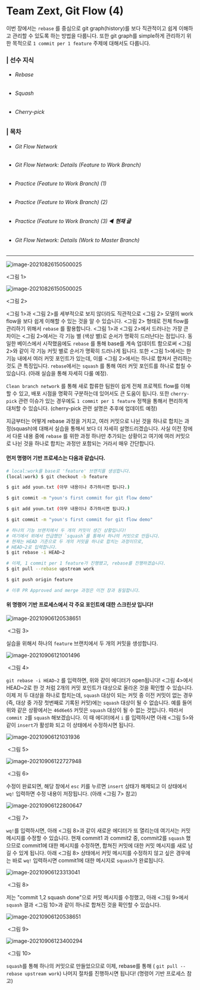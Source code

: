 



# Team Zext, Git Flow (4)

이번 장에서는 `rebase` 를 중심으로 git graph(history)를 보다 직관적이고 쉽게 이해하고 관리할 수 있도록 하는 방법을 다룹니다. 또한 git graph를 simple하게 관리하기 위한 목적으로 `1 commit per 1 feature` 주제에 대해서도 다룹니다. 

### | 선수 지식 

- ###### Rebase

- ###### Squash

- ###### Cherry-pick


### | 목차

- ###### Git Flow Network 

- ###### Git Flow Network: Details (Feature to Work Branch) 

- ###### Practice (Feature to Work Branch) (1) 

- ###### Practice (Feature to Work Branch) (2) 

- ###### Practice (Feature to Work Branch) (3) ◀︎ **현재 글**

- ###### Git Flow Network: Details (Work to Master Branch)

___

![image-20210826150500025](./imgs/gitflow_zext_(4)_1.png)

<그림 1> 

![image-20210826150500025](./imgs/gitflow_zext_(4)_2.png)

<그림 2> 

<그림 1>과 <그림 2>를 세부적으로 보지 않더라도 직관적으로 <그림 2> 모델의 work flow을 보다 쉽게 이해할 수 있는 것을 알 수 있습니다. <그림 2> 형태로 전체 flow를 관리하기 위해서 `rebase` 를 활용합니다. <그림 1>과 <그림 2>에서 드러나는 가장 큰 차이는 <그림 2>에서는 각 기능 별 (색상 별)로 순서가 명확히 드러난다는 점입니다. 동일한 베이스에서 시작했음에도 `rebase` 를 통해 base를 계속 업데이트 함으로써 <그림 2>와 같이 각 기능 커밋 별로 순서가 명확히 드러나게 됩니다. 또한 <그림 1>에서는 한 기능 내에서 여러 커밋 포인트가 있는데, 이를 <그림 2>에서는 하나로 합쳐서 관리하는 것도 큰 특징입니다. `rebase`에서는 `squash` 를 통해 여러 커밋 포인트를 하나로 합칠 수 있습니다. (아래 실습을 통해 자세히 다룰 예정). 

`Clean branch network` 를 통해 새로 합류한 팀원이 쉽게 전체 프로젝트 flow를 이해할 수 있고, 배포 시점을 명확히 구분하는데 있어서도 큰 도움이 됩니다. 또한 `cherry-pick` 관련 이슈가 있는 경우에도 `1 commit per 1 feature` 정책을 통해서 편리하게 대처할 수 있습니다. (cherry-pick 관련 설명은 추후에 업데이트 예정)

지금부터는 어떻게 rebase 과정을 거치고, 여러 커밋으로 나뉜 것을 하나로 합치는 과정(squash)에 대해서 실습을 통해서 보다 더 자세히 설명드리겠습니다. 사실 이전 장에서 다룬 내용 중에 `rebase` 를 위한 과정 하나만 추가되는 상황이고 여기에 여러 커밋으로 나뉜 것을 하나로 합치는 과정만 포함되는 거라서 매우 간단합니다.

#### 먼저 명령어 기반 프로세스는 다음과 같습니다. 

```bash
# local:work를 base로 'feature' 브랜치를 생성합니다.
(local:work) $ git checkout -b feature 

$ git add youn.txt (아무 내용이나 추가하시면 됩니다.)

$ git commit -m "youn's first commit for git flow demo"

$ git add youn.txt (아무 내용이나 추가하시면 됩니다.)

$ git commit -m "youn's first commit for git flow demo"

# 하나의 기능 브랜치에서 두 개의 커밋이 생긴 상황입니다! 
# 여기에서 위에서 언급했던 `squash`를 통해서 하나의 커밋으로 만듭니다. 
# 현재는 HEAD 기준으로 두 개의 커밋을 하나로 합치는 과정이므로, 
# HEAD~2로 입력합니다. 
$ git rebase -i HEAD~2

# 이제, 1 commit per 1 feature가 진행됐고, rebase를 진행하겠습니다.
$ git pull --rebase upstream work 

$ git push origin feature 

# 이후 PR Approved and merge 과정은 이전 장과 동일합니다. 
```

#### 위 명령어 기반 프로세스에서 각 주요 포인트에 대한 스크린샷 입니다!

![image-20210906120538651](./imgs/gitflow_zext_(4)_3.png)

​																				 <그림 3>

실습을 위해서 하나의 `feature` 브랜치에서 두 개의 커밋을 생성합니다. 

![image-20210906121001496](./imgs/gitflow_zext_(4)_4.png)

​																    <그림 4> 

`git rebase -i HEAD~2` 를 입력하면, 위와 같이 에디터가 open됩니다! <그림 4>에서 HEAD~2로 한 것 처럼 2개의 커밋 포인트가 대상으로 올라온 것을 확인할 수 있습니다. 이제 저 두 대상을 하나로 합치는데, `squash` 대상이 되는 커밋 중 이전 커밋이 없는 경우 (즉, 대상 중 가장 첫번째로 기록된 커밋)에는 `squash` 대상이 될 수 없습니다. 예를 들어 위와 같은 상황에서는 `46d6e65` 커밋은 `squash` 대상이 될 수 없는 것입니다. 따라서 `commit 2`를 `squash` 해보겠습니다. 이 때 에디터에서 `i` 를 입력하시면 아래 <그림 5>와 같이 `insert`가 활성화 되고 이 상태에서 수정하시면 됩니다. 

![image-20210906121031936](./imgs/gitflow_zext_(4)_5.png)

​						  <그림 5> 

![image-20210906122727948](./imgs/gitflow_zext_(4)_6.png)

​														   <그림 6> 

수정이 완료되면, 해당 창에서 `esc` 키를 누르면 `insert` 상태가 해제되고 이 상태에서 `wq!` 입력하면 수정 내용이 저장됩니다. (아래 <그림 7> 참고)

![image-20210906122800647](./imgs/gitflow_zext_(4)_7.png)

​															<그림 7> 

`wq!`를 입력하시면, 아래 <그림 8>과 같이 새로운 에디터가 또 열리는데 여기서는 커밋 메시지를 수정할 수 있습니다.  현재 commit1 과 commit2 중, commit2를 `squash` 했으므로 commit1에 대한 메시지를 수정하면, 합쳐진 커밋에 대한 커밋 메시지를 새로 남길 수 있게 됩니다. 아래 <그림 8> 상태에서 커밋 메시지를 수정하지 않고 싶은 경우에는 바로 `wq!` 입력하시면 commit1에 대한 메시지로 `squash`가 완료됩니다. 

![image-20210906123313041](./imgs/gitflow_zext_(4)_8.png)

​																   <그림 8> 

저는 "commit 1,2 squash done"으로 커밋 메시지를 수정했고, 아래 <그림 9>에서 `squash` 결과 <그림 10>과 같이 하나로 합쳐진 것을 확인할 수 있습니다. 

![image-20210906120538651](./imgs/gitflow_zext_(4)_3.png)

​																				 <그림 9>

![image-20210906123400294](./imgs/gitflow_zext_(4)_10.png)

​																		       <그림 10> 

`squash`를 통해 하나의 커밋으로 만들었으므로 이제, rebase를 통해 ( `git pull --rebase upstream work`) 나머지 절차를 진행하시면 됩니다! (명령어 기반 프로세스 참고)

